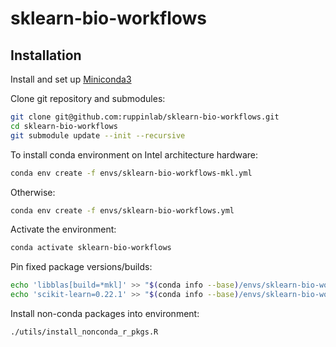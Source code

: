 # sklearn-bio-workflows

## Installation

Install and set up [Miniconda3](https://docs.conda.io/en/latest/miniconda.html)

Clone git repository and submodules:

```bash
git clone git@github.com:ruppinlab/sklearn-bio-workflows.git
cd sklearn-bio-workflows
git submodule update --init --recursive
```

To install conda environment on Intel architecture hardware:

```bash
conda env create -f envs/sklearn-bio-workflows-mkl.yml
```

Otherwise:

```bash
conda env create -f envs/sklearn-bio-workflows.yml
```

Activate the environment:

```bash
conda activate sklearn-bio-workflows
```

Pin fixed package versions/builds:

```bash
echo 'libblas[build=*mkl]' >> "$(conda info --base)/envs/sklearn-bio-workflows/conda-meta/pinned"
echo 'scikit-learn=0.22.1' >> "$(conda info --base)/envs/sklearn-bio-workflows/conda-meta/pinned"
```

Install non-conda packages into environment:

```bash
./utils/install_nonconda_r_pkgs.R
```
